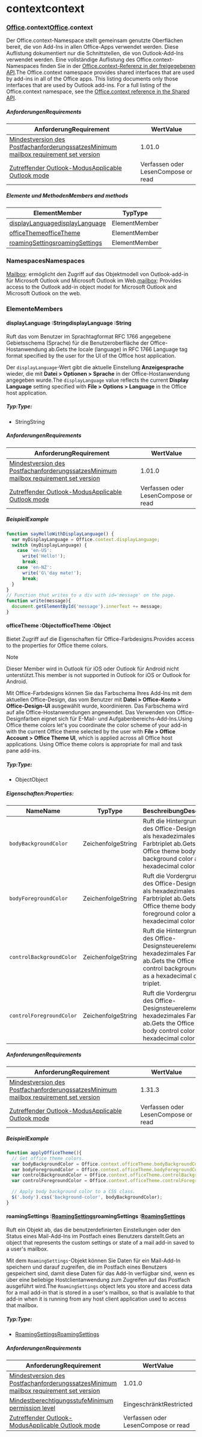 
# <a name="context"></a><span data-ttu-id="534c3-101">context</span><span class="sxs-lookup"><span data-stu-id="534c3-101">context</span></span>

### <a name="officeofficemdcontext"></a><span data-ttu-id="534c3-102">[Office](Office.md).context</span><span class="sxs-lookup"><span data-stu-id="534c3-102">[Office](Office.md).context</span></span>

<span data-ttu-id="534c3-p101">Der Office.context-Namespace stellt gemeinsam genutzte Oberflächen bereit, die von Add-Ins in allen Office-Apps verwendet werden. Diese Auflistung dokumentiert nur die Schnittstellen, die von Outlook-Add-Ins verwendet werden. Eine vollständige Auflistung des Office.context-Namespaces finden Sie in der [Office.context-Referenz in der freigegebenen API](/javascript/api/office/office.context).</span><span class="sxs-lookup"><span data-stu-id="534c3-p101">The Office.context namespace provides shared interfaces that are used by add-ins in all of the Office apps. This listing documents only those interfaces that are used by Outlook add-ins. For a full listing of the Office.context namespace, see the [Office.context reference in the Shared API](/javascript/api/office/office.context).</span></span>

##### <a name="requirements"></a><span data-ttu-id="534c3-105">Anforderungen</span><span class="sxs-lookup"><span data-stu-id="534c3-105">Requirements</span></span>

|<span data-ttu-id="534c3-106">Anforderung</span><span class="sxs-lookup"><span data-stu-id="534c3-106">Requirement</span></span>| <span data-ttu-id="534c3-107">Wert</span><span class="sxs-lookup"><span data-stu-id="534c3-107">Value</span></span>|
|---|---|
|[<span data-ttu-id="534c3-108">Mindestversion des Postfachanforderungssatzes</span><span class="sxs-lookup"><span data-stu-id="534c3-108">Minimum mailbox requirement set version</span></span>](/javascript/office/requirement-sets/outlook-api-requirement-sets)| <span data-ttu-id="534c3-109">1.0</span><span class="sxs-lookup"><span data-stu-id="534c3-109">1.0</span></span>|
|[<span data-ttu-id="534c3-110">Zutreffender Outlook-Modus</span><span class="sxs-lookup"><span data-stu-id="534c3-110">Applicable Outlook mode</span></span>](https://docs.microsoft.com/outlook/add-ins/#extension-points)| <span data-ttu-id="534c3-111">Verfassen oder Lesen</span><span class="sxs-lookup"><span data-stu-id="534c3-111">Compose or read</span></span>|

##### <a name="members-and-methods"></a><span data-ttu-id="534c3-112">Elemente und Methoden</span><span class="sxs-lookup"><span data-stu-id="534c3-112">Members and methods</span></span>

| <span data-ttu-id="534c3-113">Element</span><span class="sxs-lookup"><span data-stu-id="534c3-113">Member</span></span> | <span data-ttu-id="534c3-114">Typ</span><span class="sxs-lookup"><span data-stu-id="534c3-114">Type</span></span> |
|--------|------|
| [<span data-ttu-id="534c3-115">displayLanguage</span><span class="sxs-lookup"><span data-stu-id="534c3-115">displayLanguage</span></span>](#displaylanguage-string) | <span data-ttu-id="534c3-116">Element</span><span class="sxs-lookup"><span data-stu-id="534c3-116">Member</span></span> |
| [<span data-ttu-id="534c3-117">officeTheme</span><span class="sxs-lookup"><span data-stu-id="534c3-117">officeTheme</span></span>](#officetheme-object) | <span data-ttu-id="534c3-118">Element</span><span class="sxs-lookup"><span data-stu-id="534c3-118">Member</span></span> |
| [<span data-ttu-id="534c3-119">roamingSettings</span><span class="sxs-lookup"><span data-stu-id="534c3-119">roamingSettings</span></span>](#roamingsettings-roamingsettingsjavascriptapioutlook17officeroamingsettings) | <span data-ttu-id="534c3-120">Element</span><span class="sxs-lookup"><span data-stu-id="534c3-120">Member</span></span> |

### <a name="namespaces"></a><span data-ttu-id="534c3-121">Namespaces</span><span class="sxs-lookup"><span data-stu-id="534c3-121">Namespaces</span></span>

<span data-ttu-id="534c3-122">[Mailbox](office.context.mailbox.md): ermöglicht den Zugriff auf das Objektmodell von Outlook-add-in für Microsoft Outlook und Microsoft Outlook im Web.</span><span class="sxs-lookup"><span data-stu-id="534c3-122">[mailbox](office.context.mailbox.md): Provides access to the Outlook add-in object model for Microsoft Outlook and Microsoft Outlook on the web.</span></span>

### <a name="members"></a><span data-ttu-id="534c3-123">Elemente</span><span class="sxs-lookup"><span data-stu-id="534c3-123">Members</span></span>

####  <a name="displaylanguage-string"></a><span data-ttu-id="534c3-124">displayLanguage :String</span><span class="sxs-lookup"><span data-stu-id="534c3-124">displayLanguage :String</span></span>

<span data-ttu-id="534c3-125">Ruft das vom Benutzer im Sprachtagformat RFC 1766 angegebene Gebietsschema (Sprache) für die Benutzeroberfläche der Office-Hostanwendung ab.</span><span class="sxs-lookup"><span data-stu-id="534c3-125">Gets the locale (language) in RFC 1766 Language tag format specified by the user for the UI of the Office host application.</span></span>

<span data-ttu-id="534c3-126">Der `displayLanguage`-Wert gibt die aktuelle Einstellung **Anzeigesprache** wieder, die mit **Datei > Optionen > Sprache** in der Office-Hostanwendung angegeben wurde.</span><span class="sxs-lookup"><span data-stu-id="534c3-126">The `displayLanguage` value reflects the current **Display Language** setting specified with **File > Options > Language** in the Office host application.</span></span>

##### <a name="type"></a><span data-ttu-id="534c3-127">Typ:</span><span class="sxs-lookup"><span data-stu-id="534c3-127">Type:</span></span>

*   <span data-ttu-id="534c3-128">String</span><span class="sxs-lookup"><span data-stu-id="534c3-128">String</span></span>

##### <a name="requirements"></a><span data-ttu-id="534c3-129">Anforderungen</span><span class="sxs-lookup"><span data-stu-id="534c3-129">Requirements</span></span>

|<span data-ttu-id="534c3-130">Anforderung</span><span class="sxs-lookup"><span data-stu-id="534c3-130">Requirement</span></span>| <span data-ttu-id="534c3-131">Wert</span><span class="sxs-lookup"><span data-stu-id="534c3-131">Value</span></span>|
|---|---|
|[<span data-ttu-id="534c3-132">Mindestversion des Postfachanforderungssatzes</span><span class="sxs-lookup"><span data-stu-id="534c3-132">Minimum mailbox requirement set version</span></span>](/javascript/office/requirement-sets/outlook-api-requirement-sets)| <span data-ttu-id="534c3-133">1.0</span><span class="sxs-lookup"><span data-stu-id="534c3-133">1.0</span></span>|
|[<span data-ttu-id="534c3-134">Zutreffender Outlook-Modus</span><span class="sxs-lookup"><span data-stu-id="534c3-134">Applicable Outlook mode</span></span>](https://docs.microsoft.com/outlook/add-ins/#extension-points)| <span data-ttu-id="534c3-135">Verfassen oder Lesen</span><span class="sxs-lookup"><span data-stu-id="534c3-135">Compose or read</span></span>|

##### <a name="example"></a><span data-ttu-id="534c3-136">Beispiel</span><span class="sxs-lookup"><span data-stu-id="534c3-136">Example</span></span>

```js
function sayHelloWithDisplayLanguage() {
  var myDisplayLanguage = Office.context.displayLanguage;
  switch (myDisplayLanguage) {
    case 'en-US':
      write('Hello!');
      break;
    case 'en-NZ':
      write('G\'day mate!');
      break;
  }
}
// Function that writes to a div with id='message' on the page.
function write(message){
  document.getElementById('message').innerText += message;
}
```

####  <a name="officetheme-object"></a><span data-ttu-id="534c3-137">officeTheme :Object</span><span class="sxs-lookup"><span data-stu-id="534c3-137">officeTheme :Object</span></span>

<span data-ttu-id="534c3-138">Bietet Zugriff auf die Eigenschaften für Office-Farbdesigns.</span><span class="sxs-lookup"><span data-stu-id="534c3-138">Provides access to the properties for Office theme colors.</span></span>

> [!NOTE]
> <span data-ttu-id="534c3-139">Dieser Member wird in Outlook für iOS oder Outlook für Android nicht unterstützt.</span><span class="sxs-lookup"><span data-stu-id="534c3-139">This member is not supported in Outlook for iOS or Outlook for Android.</span></span>

<span data-ttu-id="534c3-p102">Mit Office-Farbdesigns können Sie das Farbschema Ihres Add-Ins mit dem aktuellen Office-Design, das vom Benutzer mit **Datei > Office-Konto > Office-Design-UI** ausgewählt wurde, koordinieren. Das Farbschema wird auf alle Office-Hostanwendungen angewendet. Das Verwenden von Office-Designfarben eignet sich für E-Mail- und Aufgabenbereichs-Add-Ins.</span><span class="sxs-lookup"><span data-stu-id="534c3-p102">Using Office theme colors let's you coordinate the color scheme of your add-in with the current Office theme selected by the user with **File > Office Account > Office Theme UI**, which is applied across all Office host applications. Using Office theme colors is appropriate for mail and task pane add-ins.</span></span>

##### <a name="type"></a><span data-ttu-id="534c3-142">Typ:</span><span class="sxs-lookup"><span data-stu-id="534c3-142">Type:</span></span>

*   <span data-ttu-id="534c3-143">Object</span><span class="sxs-lookup"><span data-stu-id="534c3-143">Object</span></span>

##### <a name="properties"></a><span data-ttu-id="534c3-144">Eigenschaften:</span><span class="sxs-lookup"><span data-stu-id="534c3-144">Properties:</span></span>

|<span data-ttu-id="534c3-145">Name</span><span class="sxs-lookup"><span data-stu-id="534c3-145">Name</span></span>| <span data-ttu-id="534c3-146">Typ</span><span class="sxs-lookup"><span data-stu-id="534c3-146">Type</span></span>| <span data-ttu-id="534c3-147">Beschreibung</span><span class="sxs-lookup"><span data-stu-id="534c3-147">Description</span></span>|
|---|---|---|
|`bodyBackgroundColor`| <span data-ttu-id="534c3-148">Zeichenfolge</span><span class="sxs-lookup"><span data-stu-id="534c3-148">String</span></span>|<span data-ttu-id="534c3-149">Ruft die Hintergrundfarbe des Office-Designkörpers als hexadezimales Farbtriplet ab.</span><span class="sxs-lookup"><span data-stu-id="534c3-149">Gets the Office theme body background color as a hexadecimal color triplet.</span></span>|
|`bodyForegroundColor`| <span data-ttu-id="534c3-150">Zeichenfolge</span><span class="sxs-lookup"><span data-stu-id="534c3-150">String</span></span>|<span data-ttu-id="534c3-151">Ruft die Vordergrundfarbe des Office-Designkörpers als hexadezimales Farbtriplet ab.</span><span class="sxs-lookup"><span data-stu-id="534c3-151">Gets the Office theme body foreground color as a hexadecimal color triplet.</span></span>|
|`controlBackgroundColor`| <span data-ttu-id="534c3-152">Zeichenfolge</span><span class="sxs-lookup"><span data-stu-id="534c3-152">String</span></span>|<span data-ttu-id="534c3-153">Ruft die Hintergrundfarbe des Office-Designsteuerelements als hexadezimales Farbtriplet ab.</span><span class="sxs-lookup"><span data-stu-id="534c3-153">Gets the Office theme control background color as a hexadecimal color triplet.</span></span>|
|`controlForegroundColor`| <span data-ttu-id="534c3-154">Zeichenfolge</span><span class="sxs-lookup"><span data-stu-id="534c3-154">String</span></span>|<span data-ttu-id="534c3-155">Ruft die Vordergrundfarbe des Office-Designsteuerelements als hexadezimales Farbtriplet ab.</span><span class="sxs-lookup"><span data-stu-id="534c3-155">Gets the Office theme body control color as a hexadecimal color triplet.</span></span>|

##### <a name="requirements"></a><span data-ttu-id="534c3-156">Anforderungen</span><span class="sxs-lookup"><span data-stu-id="534c3-156">Requirements</span></span>

|<span data-ttu-id="534c3-157">Anforderung</span><span class="sxs-lookup"><span data-stu-id="534c3-157">Requirement</span></span>| <span data-ttu-id="534c3-158">Wert</span><span class="sxs-lookup"><span data-stu-id="534c3-158">Value</span></span>|
|---|---|
|[<span data-ttu-id="534c3-159">Mindestversion des Postfachanforderungssatzes</span><span class="sxs-lookup"><span data-stu-id="534c3-159">Minimum mailbox requirement set version</span></span>](/javascript/office/requirement-sets/outlook-api-requirement-sets)| <span data-ttu-id="534c3-160">1.3</span><span class="sxs-lookup"><span data-stu-id="534c3-160">1.3</span></span>|
|[<span data-ttu-id="534c3-161">Zutreffender Outlook-Modus</span><span class="sxs-lookup"><span data-stu-id="534c3-161">Applicable Outlook mode</span></span>](https://docs.microsoft.com/outlook/add-ins/#extension-points)| <span data-ttu-id="534c3-162">Verfassen oder Lesen</span><span class="sxs-lookup"><span data-stu-id="534c3-162">Compose or read</span></span>|

##### <a name="example"></a><span data-ttu-id="534c3-163">Beispiel</span><span class="sxs-lookup"><span data-stu-id="534c3-163">Example</span></span>

```js
function applyOfficeTheme(){
  // Get office theme colors.
  var bodyBackgroundColor = Office.context.officeTheme.bodyBackgroundColor;
  var bodyForegroundColor = Office.context.officeTheme.bodyForegroundColor;
  var controlBackgroundColor = Office.context.officeTheme.controlBackgroundColor
  var controlForegroundColor = Office.context.officeTheme.controlForegroundColor;

  // Apply body background color to a CSS class.
  $('.body').css('background-color', bodyBackgroundColor);
}
```

####  <a name="roamingsettings-roamingsettingsjavascriptapioutlook17officeroamingsettings"></a><span data-ttu-id="534c3-164">roamingSettings :[RoamingSettings](/javascript/api/outlook_1_7/office.RoamingSettings)</span><span class="sxs-lookup"><span data-stu-id="534c3-164">roamingSettings :[RoamingSettings](/javascript/api/outlook_1_7/office.RoamingSettings)</span></span>

<span data-ttu-id="534c3-165">Ruft ein Objekt ab, das die benutzerdefinierten Einstellungen oder den Status eines Mail-Add-Ins im Postfach eines Benutzers darstellt.</span><span class="sxs-lookup"><span data-stu-id="534c3-165">Gets an object that represents the custom settings or state of a mail add-in saved to a user's mailbox.</span></span>

<span data-ttu-id="534c3-166">Mit dem `RoamingSettings`-Objekt können Sie Daten für ein Mail-Add-In speichern und darauf zugreifen, die im Postfach eines Benutzers gespeichert sind, damit diese Daten für das Add-In verfügbar sind, wenn es über eine beliebige Hostclientanwendung zum Zugreifen auf das Postfach ausgeführt wird.</span><span class="sxs-lookup"><span data-stu-id="534c3-166">The `RoamingSettings` object lets you store and access data for a mail add-in that is stored in a user's mailbox, so that is available to that add-in when it is running from any host client application used to access that mailbox.</span></span>

##### <a name="type"></a><span data-ttu-id="534c3-167">Typ:</span><span class="sxs-lookup"><span data-stu-id="534c3-167">Type:</span></span>

*   [<span data-ttu-id="534c3-168">RoamingSettings</span><span class="sxs-lookup"><span data-stu-id="534c3-168">RoamingSettings</span></span>](/javascript/api/outlook_1_7/office.RoamingSettings)

##### <a name="requirements"></a><span data-ttu-id="534c3-169">Anforderungen</span><span class="sxs-lookup"><span data-stu-id="534c3-169">Requirements</span></span>

|<span data-ttu-id="534c3-170">Anforderung</span><span class="sxs-lookup"><span data-stu-id="534c3-170">Requirement</span></span>| <span data-ttu-id="534c3-171">Wert</span><span class="sxs-lookup"><span data-stu-id="534c3-171">Value</span></span>|
|---|---|
|[<span data-ttu-id="534c3-172">Mindestversion des Postfachanforderungssatzes</span><span class="sxs-lookup"><span data-stu-id="534c3-172">Minimum mailbox requirement set version</span></span>](/javascript/office/requirement-sets/outlook-api-requirement-sets)| <span data-ttu-id="534c3-173">1.0</span><span class="sxs-lookup"><span data-stu-id="534c3-173">1.0</span></span>|
|[<span data-ttu-id="534c3-174">Mindestberechtigungsstufe</span><span class="sxs-lookup"><span data-stu-id="534c3-174">Minimum permission level</span></span>](https://docs.microsoft.com/outlook/add-ins/understanding-outlook-add-in-permissions)| <span data-ttu-id="534c3-175">Eingeschränkt</span><span class="sxs-lookup"><span data-stu-id="534c3-175">Restricted</span></span>|
|[<span data-ttu-id="534c3-176">Zutreffender Outlook-Modus</span><span class="sxs-lookup"><span data-stu-id="534c3-176">Applicable Outlook mode</span></span>](https://docs.microsoft.com/outlook/add-ins/#extension-points)| <span data-ttu-id="534c3-177">Verfassen oder Lesen</span><span class="sxs-lookup"><span data-stu-id="534c3-177">Compose or read</span></span>|